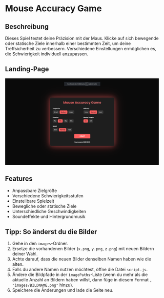 # Mouse Accuracy Game

## Beschreibung

Dieses Spiel testet deine Präzision mit der Maus. Klicke auf sich bewegende oder statische Ziele innerhalb einer bestimmten Zeit, um deine Treffsicherheit zu verbessern. Verschiedene Einstellungen ermöglichen es, die Schwierigkeit individuell anzupassen.

## Landing-Page

![Landing Page](images/landing-page.png)

## Features

- Anpassbare Zielgröße
- Verschiedene Schwierigkeitsstufen
- Einstellbare Spielzeit
- Bewegliche oder statische Ziele
- Unterschiedliche Geschwindigkeiten
- Soundeffekte und Hintergrundmusik

## Tipp: So änderst du die Bilder

1. Gehe in den `images`-Ordner.
2. Ersetze die vorhandenen Bilder (`x.png`, `y.png`, `z.png`) mit neuen Bildern deiner Wahl.
3. Achte darauf, dass die neuen Bilder denselben Namen haben wie die alten.
4. Falls du andere Namen nutzen möchtest, öffne die Datei `script.js`.
5. Ändere die Bildpfade in der `imagePaths`-Liste (wenn du mehr als die aktuelle Anzahl an Bildern haben willst, dann füge in diesem Format `, "images/BILDNAME.png"` hinzu).
6. Speichere die Änderungen und lade die Seite neu.
